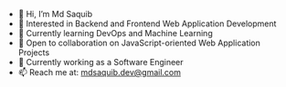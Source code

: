 - 👋 Hi, I’m Md Saquib
- 👀 Interested in Backend and Frontend Web Application Development
- 🌱 Currently learning DevOps and Machine Learning
- 💼 Open to collaboration on JavaScript-oriented Web Application Projects
- 🚀 Currently working as a Software Engineer
- 📫 Reach me at: mdsaquib.dev@gmail.com


<!--
**mdsaquib03/mdsaquib03** is a ✨ _special_ ✨ repository because its `README.md` (this file) appears on your GitHub profile.

Here are some ideas to get you started:


